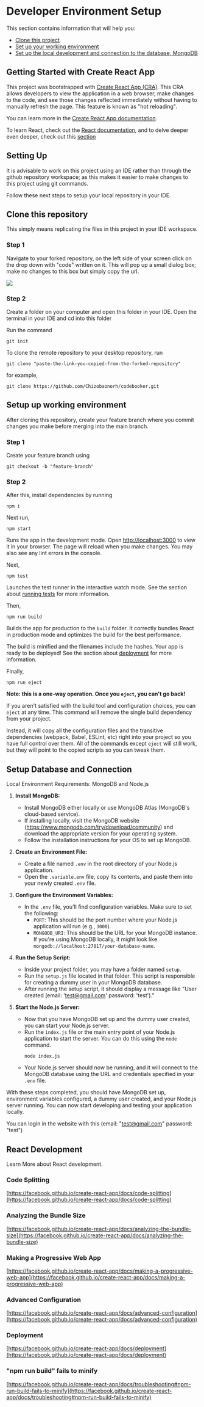# Developer Environment Setup

This section contains information that will help you:

- [Clone this project](#clone)
- [Set up your working environment](#env)
- [Set up the local development and connection to the database, MongoDB](#database)

## Getting Started with Create React App

This project was bootstrapped with [Create React App (CRA)](https://github.com/facebook/create-react-app). 
This CRA allows developers to view the application in a web browser, make changes to the code, and see those changes reflected immediately without having to manually refresh the page. This feature is known as "hot reloading".

You can learn more in the [Create React App documentation](https://create-react-app.dev/docs/getting-started/).

To learn React, check out the [React documentation](https://react.dev/), and to delve deeper even deeper, check out this [section](#react-development)

## Setting Up

It is advisable to work on this project using an IDE rather than through the github repository workspace; as this makes it easier to make changes to this project using git commands.

Follow these next steps to setup your local repository in your IDE.

## Clone this repository <a name="clone"></a>
This simply means replicating the files in this project in your IDE workspace.

### Step 1

Navigate to your forked repository, on the left side of your screen click on the drop down with "code" written on it. This will pop up a small dialog box; make no changes to this box but simply copy the url.

![](./Clone.png)


### Step 2

Create a folder on your computer and open this folder in your IDE. Open the terminal in your IDE and cd into this folder

Run the command

```
git init
```

To clone the remote repository to your desktop repository, run

```
git clone "paste-the-link-you-copied-from-the-forked-repository"
```

for example,
```
git clone https://github.com/Chizobaonorh/codebooker.git
```

## Setup up working environment<a name="env"></a>

After cloning this repository, create your feature branch where you commit changes you make before merging into the main branch.

### Step 1

Create your feature branch using

```
git checkout -b "feature-branch"
```

### Step 2

 After this, install dependencies by running

 ```
 npm i

 ```

Next run,

```
npm start
```

Runs the app in the development mode. 
Open [http://localhost:3000](http://localhost:3000) to view it in your browser. The page will reload when you make changes. You may also see any lint errors in the console.

Next,

```
npm test
```

Launches the test runner in the interactive watch mode. See the section about [running tests](https://facebook.github.io/create-react-app/docs/running-tests) for more information.

Then, 

```
npm run build
```

Builds the app for production to the `build` folder. It correctly bundles React in production mode and optimizes the build for the best performance.

The build is minified and the filenames include the hashes. Your app is ready to be deployed!
See the section about [deployment](https://facebook.github.io/create-react-app/docs/deployment) for more information.

Finally,

```
npm run eject
```

**Note: this is a one-way operation. Once you `eject`, you can't go back!**

If you aren't satisfied with the build tool and configuration choices, you can `eject` at any time. This command will remove the single build dependency from your project.

Instead, it will copy all the configuration files and the transitive dependencies (webpack, Babel, ESLint, etc) right into your project so you have full control over them. All of the commands except `eject` will still work, but they will point to the copied scripts so you can tweak them.


## Setup Database and Connection <a name="database"></a>

Local Environment Requirements: MongoDB and Node.js

1. **Install MongoDB:**
   - Install MongoDB either locally or use MongoDB Atlas (MongoDB's cloud-based service).
   - If installing locally, visit the MongoDB website (https://www.mongodb.com/try/download/community) and download the appropriate version for your operating system.
   - Follow the installation instructions for your OS to set up MongoDB.

2. **Create an Environment File:**
   - Create a file named `.env` in the root directory of your Node.js application.
   - Open the `.variable.env` file, copy its contents, and paste them into your newly created `.env` file.

3. **Configure the Environment Variables:**
   - In the `.env` file, you'll find configuration variables. Make sure to set the following:
     - `PORT`: This should be the port number where your Node.js application will run (e.g., `3000`).
     - `MONGODB_URI`: This should be the URL for your MongoDB instance. If you're using MongoDB locally, it might look like `mongodb://localhost:27017/your-database-name`.

4. **Run the Setup Script:**
   - Inside your project folder, you may have a folder named `setup`.
   - Run the `setup.js` file located in that folder. This script is responsible for creating a dummy user in your MongoDB database.
   - After running the setup script, it should display a message like "User created (email: 'test@gmail.com' password: 'test')."

5. **Start the Node.js Server:**
   - Now that you have MongoDB set up and the dummy user created, you can start your Node.js server.
   - Run the `index.js` file or the main entry point of your Node.js application to start the server. You can do this using the `node` command.
     ```
     node index.js
     ```
   - Your Node.js server should now be running, and it will connect to the MongoDB database using the URL and credentials specified in your `.env` file.

With these steps completed, you should have MongoDB set up, environment variables configured, a dummy user created, and your Node.js server running. You can now start developing and testing your application locally.

You can login in the website with this (email: "test@gmail.com" password: "test")



## React Development <a name="react-development"></a>

Learn More about React development.

### Code Splitting

[https://facebook.github.io/create-react-app/docs/code-splitting](https://facebook.github.io/create-react-app/docs/code-splitting)

### Analyzing the Bundle Size

[https://facebook.github.io/create-react-app/docs/analyzing-the-bundle-size](https://facebook.github.io/create-react-app/docs/analyzing-the-bundle-size)

### Making a Progressive Web App

[https://facebook.github.io/create-react-app/docs/making-a-progressive-web-app](https://facebook.github.io/create-react-app/docs/making-a-progressive-web-app)

### Advanced Configuration

[https://facebook.github.io/create-react-app/docs/advanced-configuration](https://facebook.github.io/create-react-app/docs/advanced-configuration)

### Deployment

[https://facebook.github.io/create-react-app/docs/deployment](https://facebook.github.io/create-react-app/docs/deployment)

### "npm run build" fails to minify

[https://facebook.github.io/create-react-app/docs/troubleshooting#npm-run-build-fails-to-minify](https://facebook.github.io/create-react-app/docs/troubleshooting#npm-run-build-fails-to-minify)

